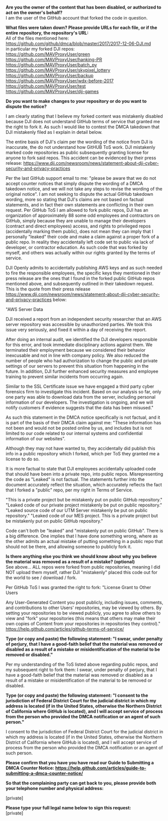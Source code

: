 **Are you the owner of the content that has been disabled, or authorized to act on the owner's behalf?**  
I am the user of the GitHub account that forked the code in question.

**What files were taken down? Please provide URLs for each file, or if the entire repository, the repository's URL:**  
All of the files mentioned here:  
https://github.com/github/dmca/blob/master/2017/2017-12-06-DJI.md  
in particular my forked DJI repos:  
https://github.com/MAVProxyUser/green  
https://github.com/MAVProxyUser/hanking-PR  
https://github.com/MAVProxyUser/batch_py  
https://github.com/MAVProxyUser/skypixel_lottery  
https://github.com/MAVProxyUser/backup  
https://github.com/MAVProxyUser/wdx-before-2017  
https://github.com/MAVProxyUser/test  
https://github.com/MAVProxyUser/dji-games  

**Do you want to make changes to your repository or do you want to dispute the notice?**  

I am clearly stating that I believe my forked content was mistakenly disabled because DJI does not understand GitHub terms of service that granted me the right to fork it. As such I would like to contest the DMCA takedown that DJI mistakenly filed as I explain in detail below.

The entire basis of DJI's claim per the wording of the notice from DJI is inaccurate, the do not understand how GitHUB ToS work. DJI mistakenly marked code repositories as public subsequently granting license for anyone to fork said repos. This accident can be evidenced by their press release: https://www.dji.com/newsroom/news/statement-about-dji-cyber-security-and-privacy-practices

Per the last GitHub support email to me: "please be aware that we do not accept counter notices that simply dispute the wording of a DMCA takedown notice, and we will not take any steps to revise the wording of the original notice". I am not seeking to dispute the actual GitHub takedown wording, more so stating that DJI's claims are not based on factual statements, and in fact their own statements are conflicting in their own request. Per GitHub ToS I am allowed to fork public repos, DJI has an organization of approximately 88 some odd employees and contractors on GitHub, simply because they are unable to manage their developers (contract and direct employees) access, and rights to privileged repos (accidentally marking them public), does not mean they can imply that I personally "leaked" their code and make a claim against a proper fork of a public repo. In reality they accidentally left code set to public via lack of developer, or contractor education. As such code that was forked by myself, and others was actually within our rights granted by the terms of service.

DJI Openly admits to accidentally publishing AWS keys and as such needed to fire the responsible employees, the specific keys they mentioned in their press release are the ones that I found in the forked public GitHub repos mentioned above, and subsequently outlined in their takedown request. This is the quote from their press release https://www.dji.com/newsroom/news/statement-about-dji-cyber-security-and-privacy-practices below:

"AWS Server Data

DJI received a report from an independent security researcher that an AWS server repository was accessible by unauthorized parties. We took this issue very seriously, and fixed it within a day of receiving the report.

After doing an internal audit, we identified the DJI developers responsible for this error, and took immediate disciplinary actions against them. We terminated their employment because we considered their behavior inexcusable and not in line with company policy. We also reduced the number of people who had authorization to change the public and private settings of our servers to prevent this situation from happening in the future. In addition, DJI further enhanced security measures and employee training to prevent similar incidents from occurring again.

Similar to the SSL Certificate issue we have engaged a third party cyber forensics firm to investigate this incident. Based on our analysis so far, only one party was able to download data from the server, including personal information of our developers. The investigation is ongoing, and we will notify customers if evidence suggests that the data has been misused."

As such this statement in the DMCA notice specifically is not factual, and it is part of the basis of their DMCA claim against me: "These information has not been and would not be posted online by us, and includes but is not limited to our code related to our internal systems and confidential information of our websites".

Although they may not have wanted to, they accidentally did publish this info in a public repository which I forked, which per ToS they granted me a license to do so.

It is more factual to state that DJI employees accidentally uploaded code that should have been into a private repo, into public repos. Misrepresenting the code as "Leaked" is not factual. The statements further into the document accurately reflect the situation, which accurately reflects the fact that I forked a "public" repo, per my right in Terms of Service.

"This is a private project but be mistakenly put on public GitHub repository."
"Leaked code of our private project mistakenly be put on public repository."
"Leaked source code of our UTM Server mistakenly be put on public repository."
"Leaked code of our MES project. This is a private project but be mistakenly put on public GitHub repository."

Code can't both be "leaked" and "mistakenly put on public GitHub". There is a big difference. One implies that I have done something wrong, where as the other admits an actual mistake of putting something in a public repo that should not be there, and allowing someone to publicly fork it.

**Is there anything else you think we should know about why you believe the material was removed as a result of a mistake? (optional)**  
See above... ALL repos were forked from public repositories, meaning I did NOT upload them myself, rather DJI "mistakenly" placed this code out for the world to see / download / fork.

Per GitHub ToS I was granted the right to fork:
"License Grant to Other Users

Any User-Generated Content you post publicly, including issues, comments, and contributions to other Users' repositories, may be viewed by others. By setting your repositories to be viewed publicly, you agree to allow others to view and "fork" your repositories (this means that others may make their own copies of Content from your repositories in repositories they control)."
https://help.github.com/articles/github-terms-of-service/

**Type (or copy and paste) the following statement: "I swear, under penalty of perjury, that I have a good-faith belief that the material was removed or disabled as a result of a mistake or misidentification of the material to be removed or disabled."**  

Per my understanding of the ToS listed above regarding public repos, and my subsequent right to fork them: I swear, under penalty of perjury, that I have a good-faith belief that the material was removed or disabled as a result of a mistake or misidentification of the material to be removed or disabled.

**Type (or copy and paste) the following statement: "I consent to the jurisdiction of Federal District Court for the judicial district in which my address is located (if in the United States, otherwise the Northern District of California where GitHub is located), and I will accept service of process from the person who provided the DMCA notification or an agent of such person."**  

I consent to the jurisdiction of Federal District Court for the judicial district in which my address is located (if in the United States, otherwise the Northern District of California where GitHub is located), and I will accept service of process from the person who provided the DMCA notification or an agent of such person.

**Please confirm that you have you have read our Guide to Submitting a DMCA Counter Notice: https://help.github.com/articles/guide-to-submitting-a-dmca-counter-notice/**  

**So that the complaining party can get back to you, please provide both your telephone number and physical address:**  

[private]  

**Please type your full legal name below to sign this request:**  
[private]
